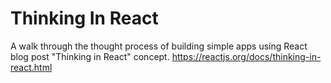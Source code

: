 # Thinking In React
A walk through the thought process of building simple apps using React blog post "Thinking in React" concept.
https://reactjs.org/docs/thinking-in-react.html